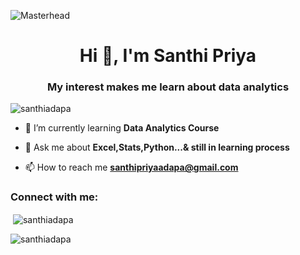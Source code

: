 
![Masterhead](https://png.pngtree.com/background/20230617/original/pngtree-web-banner-3d-rendered-ui-for-seo-data-analytics-and-future-picture-image_3704909.jpg)
<h1 align="center">Hi 👋, I'm Santhi Priya</h1>
<h3 align="center">My interest makes me learn about data analytics</h3>

<p align="left"> <img src="https://komarev.com/ghpvc/?username=santhiadapa&label=Profile%20views&color=0e75b6&style=flat" alt="santhiadapa" /> </p>

- 🌱 I’m currently learning **Data Analytics Course**

- 💬 Ask me about **Excel,Stats,Python...& still in learning process**

- 📫 How to reach me **santhipriyaadapa@gmail.com**
<h3 align="left">Connect with me:</h3>
<p align="left">
</p>
<p>&nbsp;<img align="center" src="https://github-readme-stats.vercel.app/api?username=santhiadapa&show_icons=true&locale=en" alt="santhiadapa" /></p>

<p><img align="center" src="https://github-readme-streak-stats.herokuapp.com/?user=santhiadapa&" alt="santhiadapa" /></p>



